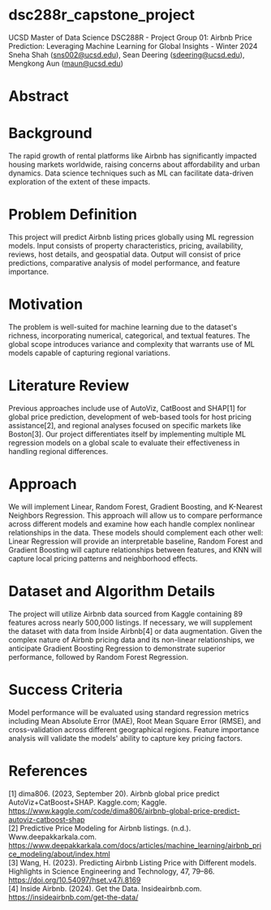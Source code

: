 # dsc288r_capstone_project
UCSD Master of Data Science DSC288R - Project Group 01: Airbnb Price Prediction: Leveraging Machine Learning for Global Insights - Winter 2024<br>
Sneha Shah (sns002@ucsd.edu), Sean Deering (sdeering@ucsd.edu), Mengkong Aun (maun@ucsd.edu)
# Abstract

# Background
The rapid growth of rental platforms like Airbnb has significantly impacted housing markets worldwide, raising concerns about affordability and urban dynamics. Data science techniques such as ML can facilitate data-driven exploration of the extent of these impacts.<br>

# Problem Definition
This project will predict Airbnb listing prices globally using ML regression models. Input consists of property characteristics, pricing, availability, reviews, host details, and geospatial data. Output will consist of price predictions, comparative analysis of model performance, and feature importance.<br>
# Motivation
The problem is well-suited for machine learning due to the dataset's richness, incorporating numerical, categorical, and textual features. The global scope introduces variance and complexity that warrants use of ML models capable of capturing regional variations.<br>

# Literature Review
Previous approaches include use of AutoViz, CatBoost and SHAP[1] for global price prediction, development of web-based tools for host pricing assistance[2], and regional analyses focused on specific markets like Boston[3]. Our project differentiates itself by implementing multiple ML regression models on a global scale to evaluate their effectiveness in handling regional differences.

# Approach
We will implement Linear, Random Forest, Gradient Boosting, and K-Nearest Neighbors Regression. This approach will allow us to compare performance across different models and examine how each handle complex nonlinear relationships in the data. These models should complement each other well: Linear Regression will provide an interpretable baseline, Random Forest and Gradient Boosting will capture relationships between features, and KNN will capture local pricing patterns and neighborhood effects.<br>

# Dataset and Algorithm Details
The project will utilize Airbnb data sourced from Kaggle containing 89 features across nearly 500,000 listings. If necessary, we will supplement the dataset with data from Inside Airbnb[4] or data augmentation. Given the complex nature of Airbnb pricing data and its non-linear relationships, we anticipate Gradient Boosting Regression to demonstrate superior performance, followed by Random Forest Regression.

# Success Criteria
Model performance will be evaluated using standard regression metrics including Mean Absolute Error (MAE), Root Mean Square Error (RMSE), and cross-validation across different geographical regions. Feature importance analysis will validate the models' ability to capture key pricing factors.<br>

# References

[1] dima806. (2023, September 20). Airbnb global price predict AutoViz+CatBoost+SHAP. Kaggle.com; Kaggle. https://www.kaggle.com/code/dima806/airbnb-global-price-predict-autoviz-catboost-shap<br>
[2] Predictive Price Modeling for Airbnb listings. (n.d.). Www.deepakkarkala.com. https://www.deepakkarkala.com/docs/articles/machine_learning/airbnb_price_modeling/about/index.html<br>
[3] Wang, H. (2023). Predicting Airbnb Listing Price with Different models. Highlights in Science Engineering and Technology, 47, 79–86. https://doi.org/10.54097/hset.v47i.8169<br>
[4] Inside Airbnb. (2024). Get the Data. Insideairbnb.com. https://insideairbnb.com/get-the-data/<br>

